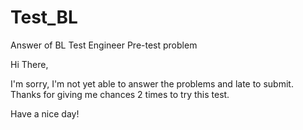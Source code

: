# Test_BL
Answer of BL Test Engineer Pre-test problem

Hi There,

 I'm sorry, I'm not yet able to answer the problems and late to submit. Thanks for giving me chances 2 times to try this test.
 
 Have a nice day!
